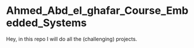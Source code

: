 # Ahmed_Abd_el_ghafar_Course_Embedded_Systems
Hey, in this repo I will do all the (challenging) projects. 
